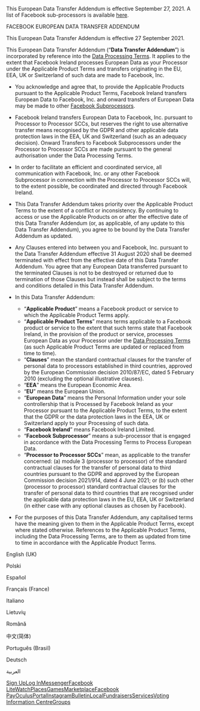 This European Data Transfer Addendum is effective September 27, 2021. A list of Facebook sub-processors is available [here](https://facebook.com/legal/ads-subprocessors).

  

FACEBOOK EUROPEAN DATA TRANSFER ADDENDUM

This European Data Transfer Addendum is effective 27 September 2021.

This European Data Transfer Addendum (“**Data Transfer Addendum**”) is incorporated by reference into the [Data Processing Terms](https://www.facebook.com/legal/terms/dataprocessing/amendment). It applies to the extent that Facebook Ireland processes European Data as your Processor under the Applicable Product Terms and transfers originating in the EU, EEA, UK or Switzerland of such data are made to Facebook, Inc.

*   You acknowledge and agree that, to provide the Applicable Products pursuant to the Applicable Product Terms, Facebook Ireland transfers European Data to Facebook, Inc. and onward transfers of European Data may be made to other [Facebook Subprocessors](https://facebook.com/legal/ads-subprocessors).
*   Facebook Ireland transfers European Data to Facebook, Inc. pursuant to Processor to Processor SCCs, but reserves the right to use alternative transfer means recognised by the GDPR and other applicable data protection laws in the EEA, UK and Switzerland (such as an adequacy decision). Onward Transfers to Facebook Subprocessors under the Processor to Processor SCCs are made pursuant to the general authorisation under the Data Processing Terms.
*   In order to facilitate an efficient and coordinated service, all communication with Facebook, Inc. or any other Facebook Subprocessor in connection with the Processor to Processor SCCs will, to the extent possible, be coordinated and directed through Facebook Ireland.
*   This Data Transfer Addendum takes priority over the Applicable Product Terms to the extent of a conflict or inconsistency. By continuing to access or use the Applicable Products on or after the effective date of this Data Transfer Addendum (or, as applicable, of any update to this Data Transfer Addendum), you agree to be bound by the Data Transfer Addendum as updated.
*   Any Clauses entered into between you and Facebook, Inc. pursuant to the Data Transfer Addendum effective 31 August 2020 shall be deemed terminated with effect from the effective date of this Data Transfer Addendum. You agree that any European Data transferred pursuant to the terminated Clauses is not to be destroyed or returned due to termination of those Clauses but instead shall be subject to the terms and conditions detailed in this Data Transfer Addendum.
*   In this Data Transfer Addendum:
    
    *   “**Applicable Product**” means a Facebook product or service to which the Applicable Product Terms apply.
    *   “**Applicable Product Terms**” means terms applicable to a Facebook product or service to the extent that such terms state that Facebook Ireland, in the provision of the product or service, processes European Data as your Processor under the [Data Processing Terms](https://www.facebook.com/legal/terms/dataprocessing/amendment) (as such Applicable Product Terms are updated or replaced from time to time).
    *   “**Clauses**” mean the standard contractual clauses for the transfer of personal data to processors established in third countries, approved by the European Commission decision 2010/87/EC, dated 5 February 2010 (excluding the optional illustrative clauses).
    *   “**EEA**” means the European Economic Area.
    *   “**EU**” means the European Union.
    *   “**European Data**” means the Personal Information under your sole controllership that is Processed by Facebook Ireland as your Processor pursuant to the Applicable Product Terms, to the extent that the GDPR or the data protection laws in the EEA, UK or Switzerland apply to your Processing of such data.
    *   “**Facebook Ireland**” means Facebook Ireland Limited.
    *   “**Facebook Subprocessor**” means a sub-processor that is engaged in accordance with the Data Processing Terms to Process European Data.
    *   “**Processor to Processor SCCs**” mean, as applicable to the transfer concerned: (a) module 3 (processor to processor) of the standard contractual clauses for the transfer of personal data to third countries pursuant to the GDPR and approved by the European Commission decision 2021/914, dated 4 June 2021; or (b) such other (processor to processor) standard contractual clauses for the transfer of personal data to third countries that are recognised under the applicable data protection laws in the EU, EEA, UK or Switzerland (in either case with any optional clauses as chosen by Facebook).
    
*   For the purposes of this Data Transfer Addendum, any capitalised terms have the meaning given to them in the Applicable Product Terms, except where stated otherwise. References to the Applicable Product Terms, including the Data Processing Terms, are to them as updated from time to time in accordance with the Applicable Product Terms.

English (UK)

Polski

Español

Français (France)

Italiano

Lietuvių

Română

中文(简体)

Português (Brasil)

Deutsch

العربية

[Sign Up](https://www.facebook.com/reg/)[Log In](https://www.facebook.com/login/)[Messenger](https://l.facebook.com/l.php?u=https%3A%2F%2Fmessenger.com%2F&h=AT3SGDzme-qIdjuz7MXIxsGiqSr28gpcVZOLuHdi3kTRzt1gnJ9KpyQbV0gE8fFJ1-aQHOj9he838LQND3Lwq2_b5ISwb8ILYRrXKD8XJzdvQgS-UiftuVWZ7ux486Aujf-I0Be-VU5RMG7OG2wCju3dOMWnY_--9OAfEw)[Facebook Lite](https://www.facebook.com/lite/)[Watch](https://www.facebook.com/watch/)[Places](https://www.facebook.com/places/)[Games](https://www.facebook.com/games/)[Marketplace](https://www.facebook.com/marketplace/)[Facebook Pay](https://pay.facebook.com/)[Oculus](https://l.facebook.com/l.php?u=https%3A%2F%2Fwww.oculus.com%2F&h=AT3SGDzme-qIdjuz7MXIxsGiqSr28gpcVZOLuHdi3kTRzt1gnJ9KpyQbV0gE8fFJ1-aQHOj9he838LQND3Lwq2_b5ISwb8ILYRrXKD8XJzdvQgS-UiftuVWZ7ux486Aujf-I0Be-VU5RMG7OG2wCju3dOMWnY_--9OAfEw)[Portal](https://portal.facebook.com/)[Instagram](https://l.facebook.com/l.php?u=https%3A%2F%2Fwww.instagram.com%2F&h=AT3SGDzme-qIdjuz7MXIxsGiqSr28gpcVZOLuHdi3kTRzt1gnJ9KpyQbV0gE8fFJ1-aQHOj9he838LQND3Lwq2_b5ISwb8ILYRrXKD8XJzdvQgS-UiftuVWZ7ux486Aujf-I0Be-VU5RMG7OG2wCju3dOMWnY_--9OAfEw)[Bulletin](https://www.bulletin.com/)[Local](https://www.facebook.com/local/lists/245019872666104/)[Fundraisers](https://www.facebook.com/fundraisers/)[Services](https://www.facebook.com/biz/directory/)[Voting Information Centre](https://www.facebook.com/votinginformationcenter/?entry_point=c2l0ZQ%3D%3D)[Groups](https://www.facebook.com/groups/explore/)